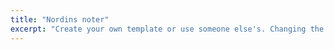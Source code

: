 ```yaml
---
title: "Nordins noter"
excerpt: "Create your own template or use someone else's. Changing the template is a matter of updating one line"
---
```


